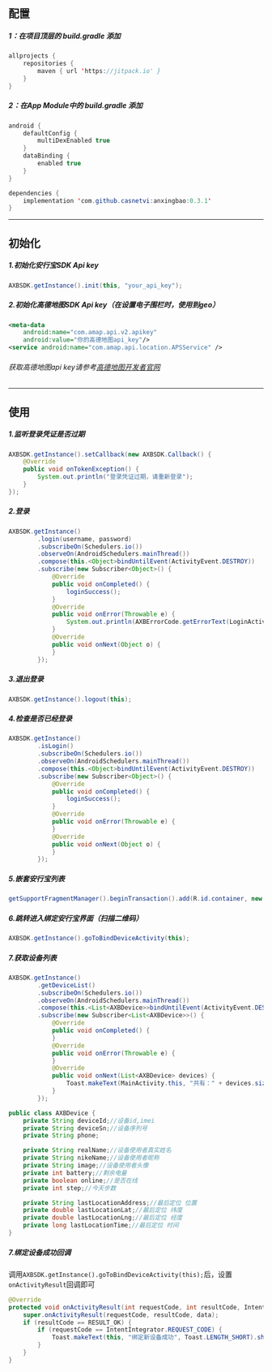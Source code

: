 ## 配置
##### 1：在项目顶层的 build.gradle 添加
```java
allprojects {
    repositories {
        maven { url 'https://jitpack.io' }
    }
}
```

##### 2：在App Module中的 build.gradle 添加
```java
android {
    defaultConfig {
        multiDexEnabled true
    }
    dataBinding {
        enabled true
    }
}

dependencies {
    implementation 'com.github.casnetvi:anxingbao:0.3.1'
}
```
---
## 初始化
##### 1.初始化安行宝SDK Api key
```java
AXBSDK.getInstance().init(this, "your_api_key");
```
##### 2.初始化高德地图SDK Api key（在设置电子围栏时，使用到geo）
```xml
<meta-data
    android:name="com.amap.api.v2.apikey"
    android:value="你的高德地图api_key"/>
<service android:name="com.amap.api.location.APSService" />
```

###### 获取高德地图api key请参考[高德地图开发者官网](http://lbs.amap.com/api/android-sdk/guide/create-project/get-key)
---
## 使用
##### 1.监听登录凭证是否过期
```java
AXBSDK.getInstance().setCallback(new AXBSDK.Callback() {
    @Override
    public void onTokenException() {
        System.out.println("登录凭证过期，请重新登录");
    }
});
```
##### 2.登录
```java
AXBSDK.getInstance()
        .login(username, password)
        .subscribeOn(Schedulers.io())
        .observeOn(AndroidSchedulers.mainThread())
        .compose(this.<Object>bindUntilEvent(ActivityEvent.DESTROY))
        .subscribe(new Subscriber<Object>() {
            @Override
            public void onCompleted() {
                loginSuccess();
            }
            @Override
            public void onError(Throwable e) {
                System.out.println(AXBErrorCode.getErrorText(LoginActivity.this, e));
            }
            @Override
            public void onNext(Object o) {
            }
        });
```
##### 3.退出登录
```java
AXBSDK.getInstance().logout(this);
```
##### 4.检查是否已经登录
```java
AXBSDK.getInstance()
        .isLogin()
        .subscribeOn(Schedulers.io())
        .observeOn(AndroidSchedulers.mainThread())
        .compose(this.<Object>bindUntilEvent(ActivityEvent.DESTROY))
        .subscribe(new Subscriber<Object>() {
            @Override
            public void onCompleted() {
                loginSuccess();
            }
            @Override
            public void onError(Throwable e) {
            }
            @Override
            public void onNext(Object o) {
            }
        });
```
##### 5.嵌套安行宝列表
```java
getSupportFragmentManager().beginTransaction().add(R.id.container, new AXBFragment()).commit();
```
##### 6.跳转进入绑定安行宝界面（扫描二维码）
```java
AXBSDK.getInstance().goToBindDeviceActivity(this);
```
##### 7.获取设备列表
```java
AXBSDK.getInstance()
        .getDeviceList()
        .subscribeOn(Schedulers.io())
        .observeOn(AndroidSchedulers.mainThread())
        .compose(this.<List<AXBDevice>>bindUntilEvent(ActivityEvent.DESTROY))
        .subscribe(new Subscriber<List<AXBDevice>>() {
            @Override
            public void onCompleted() {
            }
            @Override
            public void onError(Throwable e) {
            }
            @Override
            public void onNext(List<AXBDevice> devices) {
                Toast.makeText(MainActivity.this, "共有：" + devices.size() +"个设备", Toast.LENGTH_SHORT).show();
            }
        });
```

```java
public class AXBDevice {
    private String deviceId;//设备id,imei
    private String deviceSn;//设备序列号
    private String phone;

    private String realName;//设备使用者真实姓名
    private String nikeName;//设备使用者昵称
    private String image;//设备使用者头像
    private int battery;//剩余电量
    private boolean online;//是否在线
    private int step;//今天步数

    private String lastLocationAddress;//最后定位 位置
    private double lastLocationLat;//最后定位 纬度
    private double lastLocationLng;//最后定位 经度
    private long lastLocationTime;//最后定位 时间
}
```
##### 7.绑定设备成功回调
调用```AXBSDK.getInstance().goToBindDeviceActivity(this);```后，设置```onActivityResult```回调即可
```java
@Override
protected void onActivityResult(int requestCode, int resultCode, Intent data) {
    super.onActivityResult(requestCode, resultCode, data);
    if (resultCode == RESULT_OK) {
        if (requestCode == IntentIntegrator.REQUEST_CODE) {
            Toast.makeText(this, "绑定新设备成功", Toast.LENGTH_SHORT).show();
        }
    }
}
```